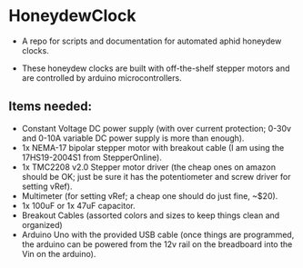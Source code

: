 # HoneydewClock
- A repo for scripts and documentation for automated aphid honeydew clocks. 

- These honeydew clocks are built with off-the-shelf stepper motors and are controlled by arduino microcontrollers.

## Items needed:
- Constant Voltage DC power supply (with over current protection; 0-30v and 0-10A variable DC power supply is more than enough).
- 1x NEMA-17 bipolar stepper motor with breakout cable (I am using the 17HS19-2004S1 from StepperOnline).
- 1x TMC2208 v2.0 Stepper motor driver (the cheap ones on amazon should be OK; just be sure it has the potentiometer and screw driver for setting vRef).
- Multimeter (for setting vRef; a cheap one should do just fine, ~$20).
- 1x 100uF or 1x 47uF capacitor.
- Breakout Cables (assorted colors and sizes to keep things clean and organized)
- Arduino Uno with the provided USB cable (once things are programmed, the arduino can be powered from the 12v rail on the breadboard into the Vin on the arduino).
